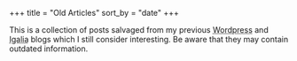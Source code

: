 +++
title = "Old Articles"
sort_by = "date"
+++

This is a collection of posts salvaged from my previous
<abbr title="hario.wordpress.com">Wordpress</abbr> and
<abbr title="blogs.igalia.com/aperez">Igalia</abbr> blogs
which I still consider interesting. Be aware that they may
contain outdated information.

